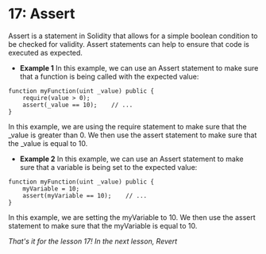 # 17: Assert

Assert is a statement in Solidity that allows for a simple boolean condition to be checked for validity. Assert statements can help to ensure that code is executed as expected.

* **Example 1** In this example, we can use an Assert statement to make sure that a function is being called with the expected value:

```solidity
function myFunction(uint _value) public {    
    require(value > 0);    
    assert(_value == 10);    // ...
}
```

In this example, we are using the require statement to make sure that the \_value is greater than 0. We then use the assert statement to make sure that the \_value is equal to 10.

* **Example 2** In this example, we can use an Assert statement to make sure that a variable is being set to the expected value:

```solidity
function myFunction(uint _value) public {    
    myVariable = 10;    
    assert(myVariable == 10);    // ...
}
```

In this example, we are setting the myVariable to 10. We then use the assert statement to make sure that the myVariable is equal to 10.

_That's it for the lesson 17! In the next lesson, Revert_

